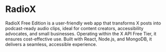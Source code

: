 # RadioX
RadioX Free Edition is a user-friendly web app that transforms X posts into podcast-ready audio clips, ideal for content creators, accessibility advocates, and small businesses. Operating within the X API Free Tier, it ensures cost-effective use. Built with React, Node.js, and MongoDB, it delivers a seamless, accessible experience.
